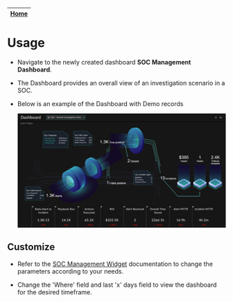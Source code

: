 | [Home](../README.md) |
|--------------------------------------------|

# Usage

- Navigate to the newly created dashboard **SOC Management Dashboard**. 
- The Dashboard provides an overall view of an investigation scenario in a SOC. 


- Below is an example of the Dashboard with Demo records

    ![SOC Management Dashboard](res/soc_mngt_dashboard.png)

## Customize
- Refer to the [SOC Management Widget](https://github.com/fortinet-fortisoar/widget-soc-management/blob/release/1.0.1/README.md) documentation to change the parameters according to your needs.

- Change the 'Where' field and last 'x' days field to view the dashboard for the desired timeframe.
